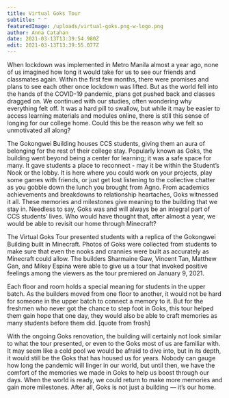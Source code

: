 ```yaml
---
title: Virtual Goks Tour
subtitle: " "
featuredImage: /uploads/virtual-goks.png-w-logo.png
author: Anna Catahan
date: 2021-03-13T13:39:54.980Z
edit: 2021-03-13T13:39:55.077Z
---
```

<!--StartFragment-->

When lockdown was implemented in Metro Manila almost a year ago, none of us imagined how long it would take for us to see our friends and classmates again. Within the first few months, there were promises and plans to see each other once lockdown was lifted. But as the world fell into the hands of the COVID-19 pandemic, plans got pushed back and classes dragged on. We continued with our studies, often wondering why everything felt off. It was a hard pill to swallow, but while it may be easier to access learning materials and modules online, there is still this sense of longing for our college home. Could this be the reason why we felt so unmotivated all along?



The Gokongwei Building houses CCS students, giving them an aura of belonging for the rest of their college stay. Popularly known as Goks, the building went beyond being a center for learning; it was a safe space for many. It gave students a place to reconnect - may it be within the Student’s Nook or the lobby. It is here where you could work on your projects, play some games with friends, or just get lost listening to the collective chatter as you gobble down the lunch you brought from Agno. From academics achievements and breakdowns to relationship heartaches, Goks witnessed it all. These memories and milestones give meaning to the building that we stay in. Needless to say, Goks was and will always be an integral part of CCS students’ lives. Who would have thought that, after almost a year, we would be able to revisit our home through Minecraft?



The Virtual Goks Tour presented students with a replica of the Gokongwei Building built in Minecraft. Photos of Goks were collected from students to make sure that even the nooks and crannies were built as accurately as Minecraft could allow. The builders Sharmaine Gaw, Vincent Tan, Matthew Gan, and Mikey Espina were able to give us a tour that invoked positive feelings among the viewers as the tour premiered on January 9, 2021.



Each floor and room holds a special meaning for students in the upper batch. As the builders moved from one floor to another, it would not be hard for someone in the upper batch to connect a memory to it. But for the freshmen who never got the chance to step foot in Goks, this tour helped them gain hope that one day, they would also be able to craft memories as many students before them did. \[quote from frosh]



With the ongoing Goks renovation, the building will certainly not look similar to what the tour presented, or even to the Goks most of us are familiar with. It may seem like a cold pool we would be afraid to dive into, but in its depth, it would still be the Goks that has housed us for years. Nobody can gauge how long the pandemic will linger in our world, but until then, we have the comfort of the memories we made in Goks to help us boost through our days. When the world is ready, we could return to make more memories and gain more milestones. After all, Goks is not just a building — it’s our home.

<!--EndFragment-->